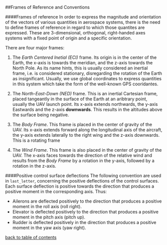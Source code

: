 ##Frames of Reference and Conventions

####Frames of reference
In order to express the magnitude and orientation of the vectors of various quantities in aerospace systems, there is the need to define frames of reference in regard to which those quantites are expressed. These are 3-dimensional, orthogonal, right-handed axes systems with a fixed point of origin and a specific orientation.

There are four major frames:
1. The *Earth Centered Inetial (ECI)* frame. Its origin is in the center of the Earth, the x-axis is towards the meridian, and the z-axis towards the North Pole. As its name hints, this is usually considered an inertial frame, i.e. is considered stationary, disregarding the rotation of the Earth as insignificant. Usually, we use global coordinates to express quantities in this system which take the form of the well-known GPS cooridantes.

2. The *North-East-Down (NED)* frame. This is an inertial Cartesian frame, placed tangeantly in the surface of the Earth at an aribtrary point, usually the UAV launch point. Its x-axis extends northwards, the y-axis Eastwards and the z-axis **downwards**. This results in the altitudes above the surface being negative.

3. The *Body Frame*. This frame is placed in the center of gravity of the UAV. Its x-axis extends forward along the longitudinal axis of the aircraft, the y-axis extends laterally to the right wing and the z-axis downwards. This is a rotating frame

4. The *Wind Frame*. This frame is also placed in the center of gravity of the UAV. The x-axis faces towards the direction of the relative wind and results from the *Body Frame* by a rotation in the y-axis, followed by a rotation in the z-axis.

####Positive control surface deflections
The following convention are used in `last_letter`, concerning the positive deflections of the control surfaces. Each surface deflection is positive towards the direction that produces a positive moment in the corresponding axis. Thus:
 - Ailerons are deflected positively to the direction that produces a positive moment in the roll axis (roll right).
 - Elevator is deflected positively to the direction that produces a positive moment in the pitch axis (pitch up).
 - Rudder is deflected positively in the direction that produces a positive moment in the yaw axis (yaw right).

[back to table of contents](../../../README.md)
